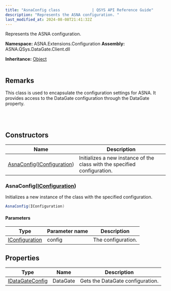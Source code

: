 ```yaml
---
title: "AsnaConfig class              | QSYS API Reference Guide"
description: "Represents the ASNA configuration. "
last_modified_at: 2024-08-08T21:41:32Z
---
```


Represents the ASNA configuration.

**Namespace:** ASNA.Extensions.Configuration
**Assembly:** ASNA.QSys.DataGate.Client.dll

**Inheritance:** [Object](https://docs.microsoft.com/en-us/dotnet/api/system.object)
<br>
<br>

## Remarks
This class is used to encapsulate the configuration settings for ASNA. It provides access to the DataGate configuration through the DataGate property.

<br>
<br>

## Constructors

| Name | Description |
| --- | --- |
| [AsnaConfig](#asnaconfigiconfiguration)([IConfiguration](https://learn.microsoft.com/en-us/dotnet/api/microsoft.extensions.configuration.iconfiguration?view=net-8.0)) | Initializes a new instance of the  class with the specified configuration.

### AsnaConfig([IConfiguration](https://learn.microsoft.com/en-us/dotnet/api/microsoft.extensions.configuration.iconfiguration?view=net-8.0))

Initializes a new instance of the  class with the specified configuration.

```cs
AsnaConfig(IConfiguration)
```

#### Parameters

| Type | Parameter name | Description
| --- | --- | ---
| [IConfiguration](https://learn.microsoft.com/en-us/dotnet/api/microsoft.extensions.configuration.iconfiguration?view=net-8.0) | config | The configuration.

## Properties

| Type | Name | Description
| --- | --- | --- 
| [IDataGateConfig](/reference/datagate/extensions-configuration/i-datagate-config.html) | DataGate | Gets the DataGate configuration. |
